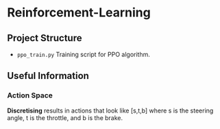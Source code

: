 # Reinforcement-Learning


## Project Structure

- `ppo_train.py` Training script for PPO algorithm.

## Useful Information

### Action Space
**Discretising** results in actions that look like [s,t,b]
where s is the steering angle, t is the throttle, and b is the brake.



